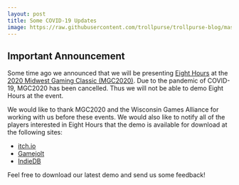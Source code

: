 ```yaml
---
layout: post
title: Some COVID-19 Updates
image: https://raw.githubusercontent.com/trollpurse/trollpurse-blog/master/images/logo.png
---
```


## Important Announcement

Some time ago we announced that we will be presenting [Eight Hours](https://eighthoursgame.com) at the [2020 Midwest Gaming Classic (MGC2020)](https://www.midwestgamingclassic.com/). Due to the pandemic of COVID-19, MGC2020 has been cancelled. Thus we will not be able to demo Eight Hours at the event.

We would like to thank MGC2020 and the Wisconsin Games Alliance for working with us before these events. We would also like to notify all of the players interested in Eight Hours that the demo is available for download at the following sites:

- [itch.io](https://trollpurse.itch.io/eighthours)
- [Gamejolt](https://gamejolt.com/games/eighthours/237778)
- [IndieDB](https://www.indiedb.com/games/eight-hours)

Feel free to download our latest demo and send us some feedback!
